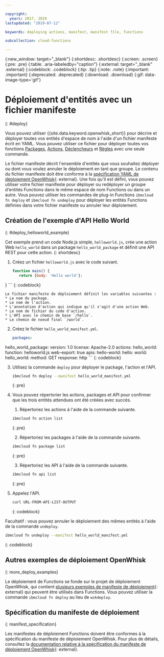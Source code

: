 ```yaml
---

copyright:
  years: 2017, 2019
lastupdated: "2019-07-12"

keywords: deploying actions, manifest, manifest file, functions

subcollection: cloud-functions

---
```


{:new_window: target="_blank"}
{:shortdesc: .shortdesc}
{:screen: .screen}
{:pre: .pre}
{:table: .aria-labeledby="caption"}
{:external: target="_blank" .external}
{:codeblock: .codeblock}
{:tip: .tip}
{:note: .note}
{:important: .important}
{:deprecated: .deprecated}
{:download: .download}
{:gif: data-image-type='gif'}


# Déploiement d'entités avec un fichier manifeste
{: #deploy}

Vous pouvez utiliser {{site.data.keyword.openwhisk_short}} pour décrire et déployer toutes vos entités d'espace de nom à l'aide d'un fichier manifeste écrit en YAML. Vous pouvez utiliser ce fichier pour déployer toutes vos fonctions [Packages](/docs/openwhisk?topic=cloud-functions-pkg_ov), [Actions](/docs/openwhisk?topic=cloud-functions-actions), [Déclencheurs](/docs/openwhisk?topic=cloud-functions-triggers) et [Règles](/docs/openwhisk?topic=cloud-functions-rules) avec une seule commande. 

Le fichier manifeste décrit l'ensemble d'entités que vous souhaitez déployer ou dont vous voulez annuler le déploiement en tant que groupe. Le contenu du fichier manifeste doit être conforme à la [spécification YAML de déploiement OpenWhisk](https://github.com/apache/incubator-openwhisk-wskdeploy/tree/master/specification#package-specification){: external}. Une fois qu'il est défini, vous pouvez utiliser votre fichier manifeste pour déployer ou redéployer un groupe d'entités Functions dans le même espace de nom Functions ou dans un autre. Vous pouvez utiliser les commandes de plug-in Functions `ibmcloud fn deploy` et `ibmcloud fn undeploy` pour déployer les entités Functions définies dans votre fichier manifeste ou annuler leur déploiement.

## Création de l'exemple d'API Hello World
{: #deploy_helloworld_example}

Cet exemple prend un code Node.js simple, `helloworld.js`, crée une action Web `hello_world` dans un package `hello_world_package` et définit une API REST pour cette action.
{: shortdesc}

1. Créez un fichier `helloworld.js` avec le code suivant.

    ```javascript
    function main() {
       return {body: 'Hello world'};
}
    ```
    {: codeblock}

    Le fichier manifeste de déploiement définit les variables suivantes :
    * Le nom du package.
    * Le nom de l'action.
    * L'annotation d'action qui indique qu'il s'agit d'une action Web.
    * Le nom de fichier du code d'action.
    * L'API avec le chemin de base `/hello`.
    * Le chemin de noeud final `/world`.

2. Créez le fichier `hello_world_manifest.yml`.

    ```yaml
    packages:
  hello_world_package:
    version: 1.0
    license: Apache-2.0
    actions:
      hello_world:
        function: helloworld.js
        web-export: true
    apis:
      hello-world:
        hello:
          world:
            hello_world:
              method: GET
              response: http
    ```
    {: codeblock}

3. Utilisez la commande `deploy` pour déployer le package, l'action et l'API.

    ```sh
    ibmcloud fn deploy --manifest hello_world_manifest.yml
    ```
    {: pre}

4. Vous pouvez répertorier les actions, packages et API pour confirmer que les trois entités attendues ont été créées avec succès.

    1. Répertoriez les actions à l'aide de la commande suivante.

      ```sh
      ibmcloud fn action list
      ```
      {: pre}

    2. Répertoriez les packages à l'aide de la commande suivante.

      ```sh
      ibmcloud fn package list
      ```
      {: pre}

    3. Répertoriez les API à l'aide de la commande suivante.

      ```sh
      ibmcloud fn api list
      ```
      {: pre}

5. Appelez l'API.

    ```sh
    curl URL-FROM-API-LIST-OUTPUT
    ```
    {: codeblock}

Facultatif : vous pouvez annuler le déploiement des mêmes entités à l'aide de la commande `undeploy`.

```sh
ibmcloud fn undeploy --manifest hello_world_manifest.yml
```
{: codeblock}

## Autres exemples de déploiement OpenWhisk
{: more_deploy_examples}

Le déploiement de Functions se fonde sur le projet de déploiement OpenWhisk, qui contient
[plusieurs exemples de manifeste de déploiement](https://github.com/apache/incubator-openwhisk-wskdeploy/blob/master/docs/programming_guide.md#guided-examples){: external} qui peuvent être utilisés dans Functions.  Vous pouvez utiliser la commande `ibmcloud fn deploy` au lieu de `wskdeploy`.

## Spécification du manifeste de déploiement
{: manifest_specification}

Les manifestes de déploiement Functions doivent être conformes à la spécification du manifeste de déploiement OpenWhisk. Pour plus de détails, consultez la [documentation relative à la spécification du manifeste de déploiement OpenWhisk](https://github.com/apache/incubator-openwhisk-wskdeploy/tree/master/specification#openwhisk-packaging-specification){: external}.




